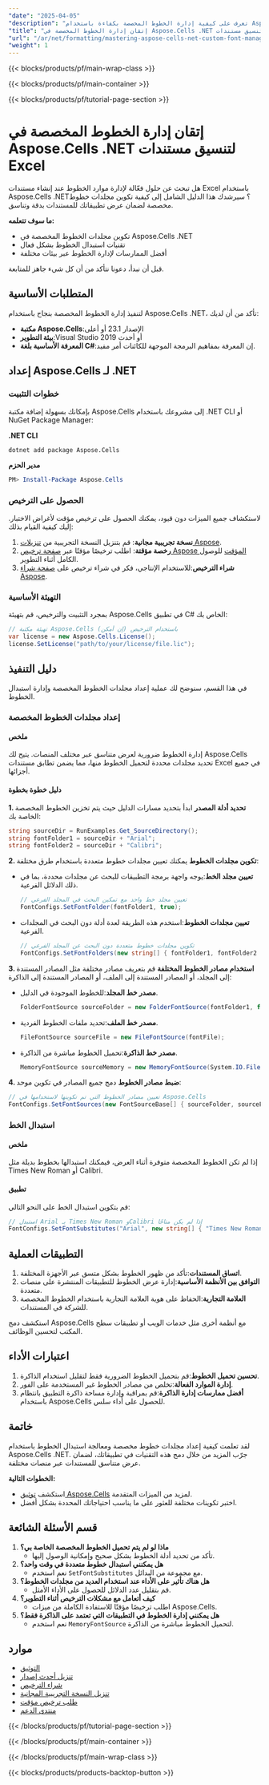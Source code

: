 ```yaml
---
"date": "2025-04-05"
"description": "تعرف على كيفية إدارة الخطوط المخصصة بكفاءة باستخدام Aspose.Cells .NET، مما يضمن عرضًا وتنسيقًا متسقين عبر الأنظمة الأساسية."
"title": "إتقان إدارة الخطوط المخصصة في Aspose.Cells .NET لتنسيق مستندات Excel"
"url": "/ar/net/formatting/mastering-aspose-cells-net-custom-font-management/"
"weight": 1
---
```


{{< blocks/products/pf/main-wrap-class >}}

{{< blocks/products/pf/main-container >}}

{{< blocks/products/pf/tutorial-page-section >}}


# إتقان إدارة الخطوط المخصصة في Aspose.Cells .NET لتنسيق مستندات Excel

هل تبحث عن حلول فعّالة لإدارة موارد الخطوط عند إنشاء مستندات Excel باستخدام Aspose.Cells .NET؟ سيرشدك هذا الدليل الشامل إلى كيفية تكوين مجلدات خطوط مخصصة لضمان عرض تطبيقاتك للمستندات بدقة وتناسق.

**ما سوف تتعلمه:**
- تكوين مجلدات الخطوط المخصصة في Aspose.Cells .NET
- تقنيات استبدال الخطوط بشكل فعال
- أفضل الممارسات لإدارة الخطوط عبر بيئات مختلفة

قبل أن نبدأ، دعونا نتأكد من أن كل شيء جاهز للمتابعة.

## المتطلبات الأساسية

لتنفيذ إدارة الخطوط المخصصة بنجاح باستخدام Aspose.Cells .NET، تأكد من أن لديك:
- **مكتبة Aspose.Cells**:الإصدار 23.1 أو أعلى
- **بيئة التطوير**:Visual Studio 2019 أو أحدث
- **المعرفة الأساسية بلغة C#**:إن المعرفة بمفاهيم البرمجة الموجهة للكائنات أمر مفيد.

## إعداد Aspose.Cells لـ .NET

### خطوات التثبيت

بإمكانك بسهولة إضافة مكتبة Aspose.Cells إلى مشروعك باستخدام .NET CLI أو NuGet Package Manager:

**.NET CLI**
```bash
dotnet add package Aspose.Cells
```

**مدير الحزم**
```powershell
PM> Install-Package Aspose.Cells
```

### الحصول على الترخيص

لاستكشاف جميع الميزات دون قيود، يمكنك الحصول على ترخيص مؤقت لأغراض الاختبار. إليك كيفية القيام بذلك:
1. **نسخة تجريبية مجانية**: قم بتنزيل النسخة التجريبية من [تنزيلات Aspose](https://releases.aspose.com/cells/net/).
2. **رخصة مؤقتة**: اطلب ترخيصًا مؤقتًا عبر [صفحة ترخيص Aspose المؤقت](https://purchase.aspose.com/temporary-license/) للوصول الكامل أثناء التطوير.
3. **شراء الترخيص**:للاستخدام الإنتاجي، فكر في شراء ترخيص على [صفحة شراء Aspose](https://purchase.aspose.com/buy).

### التهيئة الأساسية

بمجرد التثبيت والترخيص، قم بتهيئة Aspose.Cells في تطبيق C# الخاص بك:
```csharp
// تهيئة مكتبة Aspose.Cells باستخدام الترخيص (إن أمكن)
var license = new Aspose.Cells.License();
license.SetLicense("path/to/your/license/file.lic");
```

## دليل التنفيذ

في هذا القسم، سنوضح لك عملية إعداد مجلدات الخطوط المخصصة وإدارة استبدال الخطوط.

### إعداد مجلدات الخطوط المخصصة

#### ملخص

إدارة الخطوط ضرورية لعرض متناسق عبر مختلف المنصات. يتيح لك Aspose.Cells تحديد مجلدات محددة لتحميل الخطوط منها، مما يضمن تطابق مستندات Excel في جميع أجزائها.

#### دليل خطوة بخطوة

**1. تحديد أدلة المصدر**
ابدأ بتحديد مسارات الدليل حيث يتم تخزين الخطوط المخصصة الخاصة بك:
```csharp
string sourceDir = RunExamples.Get_SourceDirectory();
string fontFolder1 = sourceDir + "Arial";
string fontFolder2 = sourceDir + "Calibri";
```

**2. تكوين مجلدات الخطوط**
يمكنك تعيين مجلدات خطوط متعددة باستخدام طرق مختلفة:
- **تعيين مجلد الخط**:يوجه واجهة برمجة التطبيقات للبحث عن مجلدات محددة، بما في ذلك الدلائل الفرعية.
  ```csharp
  // تعيين مجلد خط واحد مع تمكين البحث في المجلد الفرعي
  FontConfigs.SetFontFolder(fontFolder1, true);
  ```
- **تعيين مجلدات الخطوط**:استخدم هذه الطريقة لعدة أدلة دون البحث في المجلدات الفرعية.
  ```csharp
  // تكوين مجلدات خطوط متعددة دون البحث عن المجلد الفرعي
  FontConfigs.SetFontFolders(new string[] { fontFolder1, fontFolder2 }, false);
  ```

**3. استخدام مصادر الخطوط المختلفة**
قم بتعريف مصادر مختلفة مثل المصادر المستندة إلى المجلد، أو المصادر المستندة إلى الملف، أو المصادر المستندة إلى الذاكرة:
- **مصدر خط المجلد**:للخطوط الموجودة في الدليل.
  ```csharp
  FolderFontSource sourceFolder = new FolderFontSource(fontFolder1, false);
  ```
- **مصدر خط الملف**:تحديد ملفات الخطوط الفردية.
  ```csharp
  FileFontSource sourceFile = new FileFontSource(fontFile);
  ```
- **مصدر خط الذاكرة**:تحميل الخطوط مباشرة من الذاكرة.
  ```csharp
  MemoryFontSource sourceMemory = new MemoryFontSource(System.IO.File.ReadAllBytes(fontFile));
  ```

**4. ضبط مصادر الخطوط**
دمج جميع المصادر في تكوين موحد:
```csharp
// تعيين مصادر الخطوط التي تم تكوينها لاستخدامها في Aspose.Cells
FontConfigs.SetFontSources(new FontSourceBase[] { sourceFolder, sourceFile, sourceMemory });
```

### استبدال الخط

#### ملخص

إذا لم تكن الخطوط المخصصة متوفرة أثناء العرض، فيمكنك استبدالها بخطوط بديلة مثل Times New Roman أو Calibri.

#### تطبيق
قم بتكوين استبدال الخط على النحو التالي:
```csharp
// استبدل Arial بـ Times New Roman وCalibri إذا لم يكن متاحًا
FontConfigs.SetFontSubstitutes("Arial", new string[] { "Times New Roman", "Calibri" });
```

## التطبيقات العملية

1. **اتساق المستندات**:تأكد من ظهور الخطوط بشكل متسق عبر الأجهزة المختلفة.
2. **التوافق بين الأنظمة الأساسية**:إدارة عرض الخطوط للتطبيقات المنتشرة على منصات متعددة.
3. **العلامة التجارية**:الحفاظ على هوية العلامة التجارية باستخدام الخطوط المخصصة للشركة في المستندات.

استكشف دمج Aspose.Cells مع أنظمة أخرى مثل خدمات الويب أو تطبيقات سطح المكتب لتحسين الوظائف.

## اعتبارات الأداء

1. **تحسين تحميل الخطوط**:قم بتحميل الخطوط الضرورية فقط لتقليل استخدام الذاكرة.
2. **إدارة الموارد الفعالة**:تخلص من مصادر الخطوط غير المستخدمة على الفور.
3. **أفضل ممارسات إدارة الذاكرة**:قم بمراقبة وإدارة مساحة ذاكرة التطبيق بانتظام باستخدام Aspose.Cells للحصول على أداء سلس.

## خاتمة

لقد تعلمت كيفية إعداد مجلدات خطوط مخصصة ومعالجة استبدال الخطوط باستخدام Aspose.Cells .NET. جرّب المزيد من خلال دمج هذه التقنيات في تطبيقاتك، لضمان عرض متناسق للمستندات عبر منصات مختلفة.

**الخطوات التالية:**
- استكشف [توثيق Aspose.Cells](https://reference.aspose.com/cells/net/) لمزيد من الميزات المتقدمة.
- اختبر تكوينات مختلفة للعثور على ما يناسب احتياجاتك المحددة بشكل أفضل.

## قسم الأسئلة الشائعة

1. **ماذا لو لم يتم تحميل الخطوط المخصصة الخاصة بي؟**
   - تأكد من تحديد أدلة الخطوط بشكل صحيح وإمكانية الوصول إليها.
2. **هل يمكنني استبدال خطوط متعددة في وقت واحد؟**
   - نعم استخدم `SetFontSubstitutes` مع مجموعة من البدائل.
3. **هل هناك تأثير على الأداء عند استخدام العديد من مجلدات الخطوط؟**
   - قم بتقليل عدد الدلائل للحصول على الأداء الأمثل.
4. **كيف أتعامل مع مشكلات الترخيص أثناء التطوير؟**
   - اطلب ترخيصًا مؤقتًا للاستفادة الكاملة من ميزات Aspose.Cells.
5. **هل يمكنني إدارة الخطوط في التطبيقات التي تعتمد على الذاكرة فقط؟**
   - نعم استخدم `MemoryFontSource` لتحميل الخطوط مباشرة من الذاكرة.

## موارد
- [التوثيق](https://reference.aspose.com/cells/net/)
- [تنزيل أحدث إصدار](https://releases.aspose.com/cells/net/)
- [شراء الترخيص](https://purchase.aspose.com/buy)
- [تنزيل النسخة التجريبية المجانية](https://releases.aspose.com/cells/net/)
- [طلب ترخيص مؤقت](https://purchase.aspose.com/temporary-license/)
- [منتدى الدعم](https://forum.aspose.com/c/cells/9)

{{< /blocks/products/pf/tutorial-page-section >}}

{{< /blocks/products/pf/main-container >}}

{{< /blocks/products/pf/main-wrap-class >}}

{{< blocks/products/products-backtop-button >}}